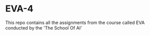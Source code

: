 # EVA-4
This repo contains all the assignments from the course called EVA conducted by the 'The School Of AI'
